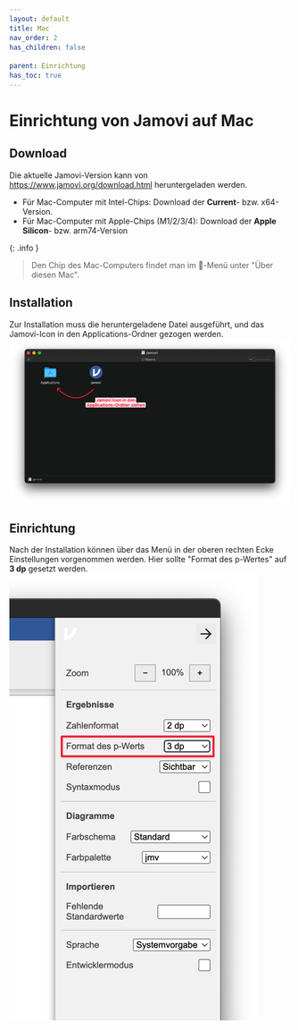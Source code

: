 ```yaml
---
layout: default
title: Mac
nav_order: 2
has_children: false

parent: Einrichtung
has_toc: true
---
```

# Einrichtung von Jamovi auf Mac
## Download
Die aktuelle Jamovi-Version kann von https://www.jamovi.org/download.html heruntergeladen werden.

- Für Mac-Computer mit Intel-Chips: Download der **Current**- bzw. x64-Version.<br>
- Für Mac-Computer mit Apple-Chips (M1/2/3/4): Download der **Apple Silicon**- bzw. arm74-Version

{: .info }
> Den Chip des Mac-Computers findet man im -Menü unter "Über diesen Mac".

## Installation
Zur Installation muss die heruntergeladene Datei ausgeführt, und das Jamovi-Icon in den Applications-Ordner gezogen werden.
![Installation Jamovi Mac](./pics/02_02_01.png)

## Einrichtung
Nach der Installation können über das Menü in der oberen rechten Ecke Einstellungen vorgenommen werden.
Hier sollte "Format des p-Wertes" auf **3 dp** gesetzt werden.
![Einrichtung Jamovi Mac](./pics/02_02_02.png)
